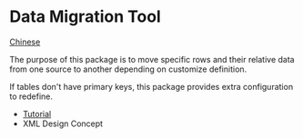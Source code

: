 Data Migration Tool
============================

[Chinese](readme_tw.md)

The purpose of this package is to move specific rows and their relative data from one source to another depending on customize definition.

If tables don't have primary keys, this package provides extra configuration to redefine.

- [Tutorial](tutorial.md)
- XML Design Concept
